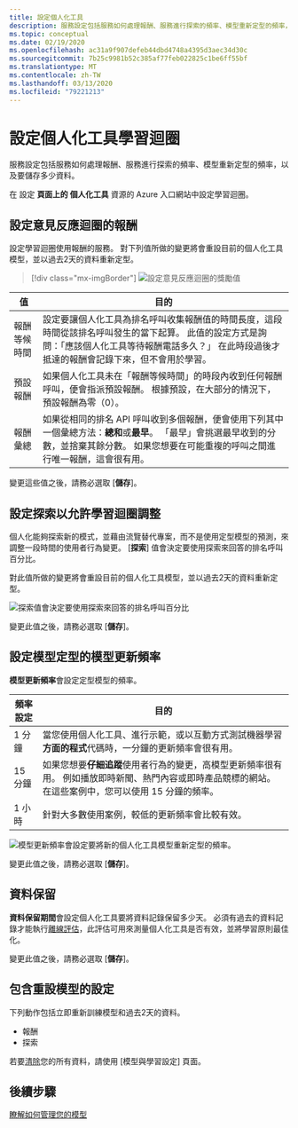 ```yaml
---
title: 設定個人化工具
description: 服務設定包括服務如何處理報酬、服務進行探索的頻率、模型重新定型的頻率，以及要儲存多少資料。
ms.topic: conceptual
ms.date: 02/19/2020
ms.openlocfilehash: ac31a9f907defeb44dbd4748a4395d3aec34d30c
ms.sourcegitcommit: 7b25c9981b52c385af77feb022825c1be6ff55bf
ms.translationtype: MT
ms.contentlocale: zh-TW
ms.lasthandoff: 03/13/2020
ms.locfileid: "79221213"
---
```

# <a name="configure-personalizer-learning-loop"></a>設定個人化工具學習迴圈

服務設定包括服務如何處理報酬、服務進行探索的頻率、模型重新定型的頻率，以及要儲存多少資料。

在 設定 **頁面上的 個人化工具** 資源的 Azure 入口網站中設定學習迴圈。

<a name="configure-service-settings-in-the-azure-portal"></a>
<a name="configure-reward-settings-for-the-feedback-loop-based-on-use-case"></a>

## <a name="configure-rewards-for-the-feedback-loop"></a>設定意見反應迴圈的報酬

設定學習迴圈使用報酬的服務。 對下列值所做的變更將會重設目前的個人化工具模型，並以過去2天的資料重新定型。

> [!div class="mx-imgBorder"]
> ![設定意見反應迴圈的獎勵值](media/settings/configure-model-reward-settings.png)

|值|目的|
|--|--|
|報酬等候時間|設定要讓個人化工具為排名呼叫收集報酬值的時間長度，這段時間從該排名呼叫發生的當下起算。 此值的設定方式是詢問：「應該個人化工具等待報酬電話多久？」 在此時段過後才抵達的報酬會記錄下來，但不會用於學習。|
|預設報酬|如果個人化工具未在「報酬等候時間」的時段內收到任何報酬呼叫，便會指派預設報酬。 根據預設，在大部分的情況下，預設報酬為零（0）。|
|報酬彙總|如果從相同的排名 API 呼叫收到多個報酬，便會使用下列其中一個彙總方法：**總和**或**最早**。 「最早」會挑選最早收到的分數，並捨棄其餘分數。 如果您想要在可能重複的呼叫之間進行唯一報酬，這會很有用。 |

變更這些值之後，請務必選取 [**儲存**]。

## <a name="configure-exploration-to-allow-the-learning-loop-to-adapt"></a>設定探索以允許學習迴圈調整

個人化能夠探索新的模式，並藉由流覽替代專案，而不是使用定型模型的預測，來調整一段時間的使用者行為變更。 [**探索**] 值會決定要使用探索來回答的排名呼叫百分比。

對此值所做的變更將會重設目前的個人化工具模型，並以過去2天的資料重新定型。

![探索值會決定要使用探索來回答的排名呼叫百分比](media/settings/configure-exploration-setting.png)

變更此值之後，請務必選取 [**儲存**]。

<a name="model-update-frequency"></a>

## <a name="configure-model-update-frequency-for-model-training"></a>設定模型定型的模型更新頻率

**模型更新頻率**會設定定型模型的頻率。

|頻率設定|目的|
|--|--|
|1 分鐘|當您使用個人化工具、進行示範，或以互動方式測試機器學習**方面的程式**代碼時，一分鐘的更新頻率會很有用。|
|15 分鐘|如果您想要**仔細追蹤**使用者行為的變更，高模型更新頻率很有用。 例如播放即時新聞、熱門內容或即時產品競標的網站。 在這些案例中，您可以使用 15 分鐘的頻率。 |
|1 小時|針對大多數使用案例，較低的更新頻率會比較有效。|

![模型更新頻率會設定要將新的個人化工具模型重新定型的頻率。](media/settings/configure-model-update-frequency-settings-15-minutes.png)

變更此值之後，請務必選取 [**儲存**]。

## <a name="data-retention"></a>資料保留

**資料保留期間**會設定個人化工具要將資料記錄保留多少天。 必須有過去的資料記錄才能執行[離線評估](concepts-offline-evaluation.md)，此評估可用來測量個人化工具是否有效，並將學習原則最佳化。

變更此值之後，請務必選取 [**儲存**]。

<a name="clear-data-for-your-learning-loop"></a>

## <a name="settings-that-include-resetting-the-model"></a>包含重設模型的設定

下列動作包括立即重新訓練模型和過去2天的資料。

* 報酬
* 探索

若要[清除](how-to-manage-model.md)您的所有資料，請使用 [模型與學習設定] 頁面。

## <a name="next-steps"></a>後續步驟

[瞭解如何管理您的模型](how-to-manage-model.md)
